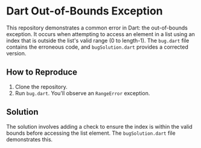# Dart Out-of-Bounds Exception

This repository demonstrates a common error in Dart: the out-of-bounds exception. It occurs when attempting to access an element in a list using an index that is outside the list's valid range (0 to length-1). The `bug.dart` file contains the erroneous code, and `bugSolution.dart` provides a corrected version.

## How to Reproduce

1. Clone the repository.
2. Run `bug.dart`. You'll observe an `RangeError` exception.

## Solution

The solution involves adding a check to ensure the index is within the valid bounds before accessing the list element.  The `bugSolution.dart` file demonstrates this.